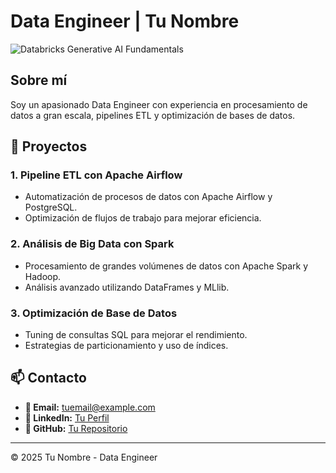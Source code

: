# Data Engineer | Tu Nombre

![Databricks Generative AI Fundamentals](https://raw.githubusercontent.com/jason2893/jason2893/main/assets/Fundamentals_ia.png)


## Sobre mí
Soy un apasionado Data Engineer con experiencia en procesamiento de datos a gran escala, pipelines ETL y optimización de bases de datos.

## 🚀 Proyectos
### 1. Pipeline ETL con Apache Airflow
- Automatización de procesos de datos con Apache Airflow y PostgreSQL.
- Optimización de flujos de trabajo para mejorar eficiencia.

### 2. Análisis de Big Data con Spark
- Procesamiento de grandes volúmenes de datos con Apache Spark y Hadoop.
- Análisis avanzado utilizando DataFrames y MLlib.

### 3. Optimización de Base de Datos
- Tuning de consultas SQL para mejorar el rendimiento.
- Estrategias de particionamiento y uso de índices.

## 📫 Contacto
- **📧 Email:** tuemail@example.com
- **💼 LinkedIn:** [Tu Perfil](https://linkedin.com/in/tuusuario)
- **🐙 GitHub:** [Tu Repositorio](https://github.com/tuusuario)

---

© 2025 Tu Nombre - Data Engineer
